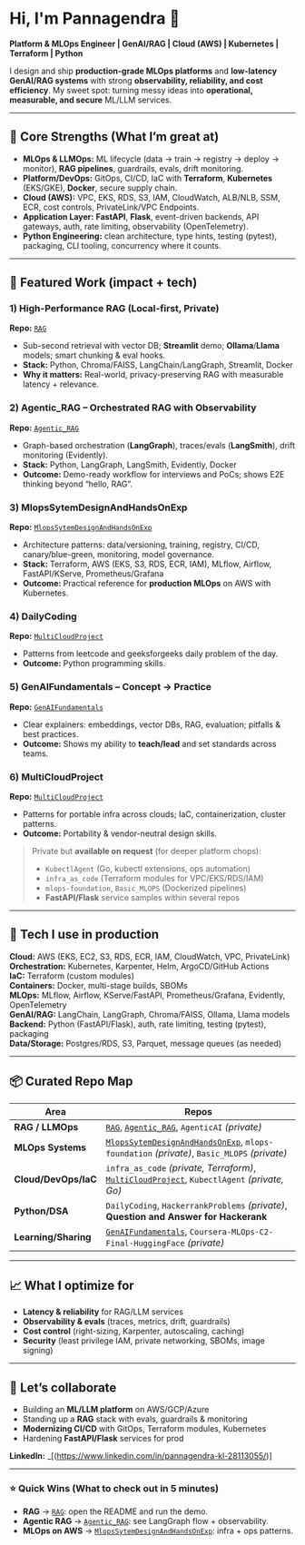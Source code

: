 # Hi, I'm Pannagendra 👋  
**Platform & MLOps Engineer | GenAI/RAG | Cloud (AWS) | Kubernetes | Terraform | Python**

I design and ship **production-grade MLOps platforms** and **low-latency GenAI/RAG systems** with strong **observability, reliability, and cost efficiency**. My sweet spot: turning messy ideas into **operational, measurable, and secure** ML/LLM services.

---

## 🚀 Core Strengths (What I’m great at)

- **MLOps & LLMOps:** ML lifecycle (data → train → registry → deploy → monitor), **RAG pipelines**, guardrails, evals, drift monitoring.
- **Platform/DevOps:** GitOps, CI/CD, IaC with **Terraform**, **Kubernetes** (EKS/GKE), **Docker**, secure supply chain.
- **Cloud (AWS):** VPC, EKS, RDS, S3, IAM, CloudWatch, ALB/NLB, SSM, ECR, cost controls, PrivateLink/VPC Endpoints.
- **Application Layer:** **FastAPI**, **Flask**, event-driven backends, API gateways, auth, rate limiting, observability (OpenTelemetry).
- **Python Engineering:** clean architecture, type hints, testing (pytest), packaging, CLI tooling, concurrency where it counts.

---

## 🧠 Featured Work (impact + tech)

### 1) High-Performance **RAG** (Local-first, Private)
**Repo:** [`RAG`](https://github.com/Pannagendra/RAG)  
- Sub-second retrieval with vector DB; **Streamlit** demo; **Ollama**/**Llama** models; smart chunking & eval hooks.  
- **Stack:** Python, Chroma/FAISS, LangChain/LangGraph, Streamlit, Docker  
- **Why it matters:** Real-world, privacy-preserving RAG with measurable latency + relevance.

### 2) **Agentic_RAG** – Orchestrated RAG with Observability
**Repo:** [`Agentic_RAG`](https://github.com/Pannagendra/Agentic_RAG)  
- Graph-based orchestration (**LangGraph**), traces/evals (**LangSmith**), drift monitoring (Evidently).  
- **Stack:** Python, LangGraph, LangSmith, Evidently, Docker  
- **Outcome:** Demo-ready workflow for interviews and PoCs; shows E2E thinking beyond “hello, RAG”.

### 3) **MlopsSytemDesignAndHandsOnExp**
**Repo:** [`MlopsSytemDesignAndHandsOnExp`](https://github.com/Pannagendra/MlopsSytemDesignAndHandsOnExp)  
- Architecture patterns: data/versioning, training, registry, CI/CD, canary/blue-green, monitoring, model governance.  
- **Stack:** Terraform, AWS (EKS, S3, RDS, ECR, IAM), MLflow, Airflow, FastAPI/KServe, Prometheus/Grafana  
- **Outcome:** Practical reference for **production MLOps** on AWS with Kubernetes.

### 4) **DailyCoding**
**Repo:** [`MultiCloudProject`](https://github.com/Pannagendra/DailyCoding)  
- Patterns from leetcode and geeksforgeeks daily problem of the day.  
- **Outcome:** Python programming skills.

### 5) **GenAIFundamentals** – Concept → Practice
**Repo:** [`GenAIFundamentals`](https://github.com/Pannagendra/GenAIFundamentals)  
- Clear explainers: embeddings, vector DBs, RAG, evaluation; pitfalls & best practices.  
- **Outcome:** Shows my ability to **teach/lead** and set standards across teams.

### 6) **MultiCloudProject**
**Repo:** [`MultiCloudProject`](https://github.com/Pannagendra/MultiCloudProject)  
- Patterns for portable infra across clouds; IaC, containerization, cluster patterns.  
- **Outcome:** Portability & vendor-neutral design skills.

> Private but **available on request** (for deeper platform chops):  
> - `KubectlAgent` (Go, kubectl extensions, ops automation)  
> - `infra_as_code` (Terraform modules for VPC/EKS/RDS/IAM)  
> - `mlops-foundation`, `Basic_MLOPS` (Dockerized pipelines)  
> - **FastAPI/Flask** service samples within several repos

---

## 🧰 Tech I use in production

**Cloud:** AWS (EKS, EC2, S3, RDS, ECR, IAM, CloudWatch, VPC, PrivateLink)  
**Orchestration:** Kubernetes, Karpenter, Helm, ArgoCD/GitHub Actions  
**IaC:** Terraform (custom modules)  
**Containers:** Docker, multi-stage builds, SBOMs  
**MLOps:** MLflow, Airflow, KServe/FastAPI, Prometheus/Grafana, Evidently, OpenTelemetry  
**GenAI/RAG:** LangChain, LangGraph, Chroma/FAISS, Ollama, Llama models  
**Backend:** Python (FastAPI/Flask), auth, rate limiting, testing (pytest), packaging  
**Data/Storage:** Postgres/RDS, S3, Parquet, message queues (as needed)

---

## 📦 Curated Repo Map

| Area | Repos |
|---|---|
| **RAG / LLMOps** | [`RAG`](https://github.com/Pannagendra/RAG), [`Agentic_RAG`](https://github.com/Pannagendra/Agentic_RAG), `AgenticAI` *(private)* |
| **MLOps Systems** | [`MlopsSytemDesignAndHandsOnExp`](https://github.com/Pannagendra/MlopsSytemDesignAndHandsOnExp), `mlops-foundation` *(private)*, `Basic_MLOPS` *(private)* |
| **Cloud/DevOps/IaC** | `infra_as_code` *(private, Terraform)*, [`MultiCloudProject`](https://github.com/Pannagendra/MultiCloudProject), `KubectlAgent` *(private, Go)* |
| **Python/DSA** | `DailyCoding`, `HackerrankProblems` *(private)*, **Question and Answer for Hackerank** |
| **Learning/Sharing** | [`GenAIFundamentals`](https://github.com/Pannagendra/GenAIFundamentals), `Coursera-MLOps-C2-Final-HuggingFace` *(private)* |

---

## 📈 What I optimize for
- **Latency & reliability** for RAG/LLM services  
- **Observability & evals** (traces, metrics, drift, guardrails)  
- **Cost control** (right-sizing, Karpenter, autoscaling, caching)  
- **Security** (least privilege IAM, private networking, SBOMs, image signing)

---

## 🤝 Let’s collaborate
- Building an **ML/LLM platform** on AWS/GCP/Azure  
- Standing up a **RAG** stack with evals, guardrails & monitoring  
- **Modernizing CI/CD** with GitOps, Terraform modules, Kubernetes  
- Hardening **FastAPI/Flask** services for prod
  
**LinkedIn:** _[(https://www.linkedin.com/in/pannagendra-kl-28113055/)]

---

### ⭐ Quick Wins (What to check out in 5 minutes)
- **RAG** → [`RAG`](https://github.com/Pannagendra/RAG): open the README and run the demo.  
- **Agentic RAG** → [`Agentic_RAG`](https://github.com/Pannagendra/Agentic_RAG): see LangGraph flow + observability.  
- **MLOps on AWS** → [`MlopsSytemDesignAndHandsOnExp`](https://github.com/Pannagendra/MlopsSytemDesignAndHandsOnExp): infra + ops patterns.

